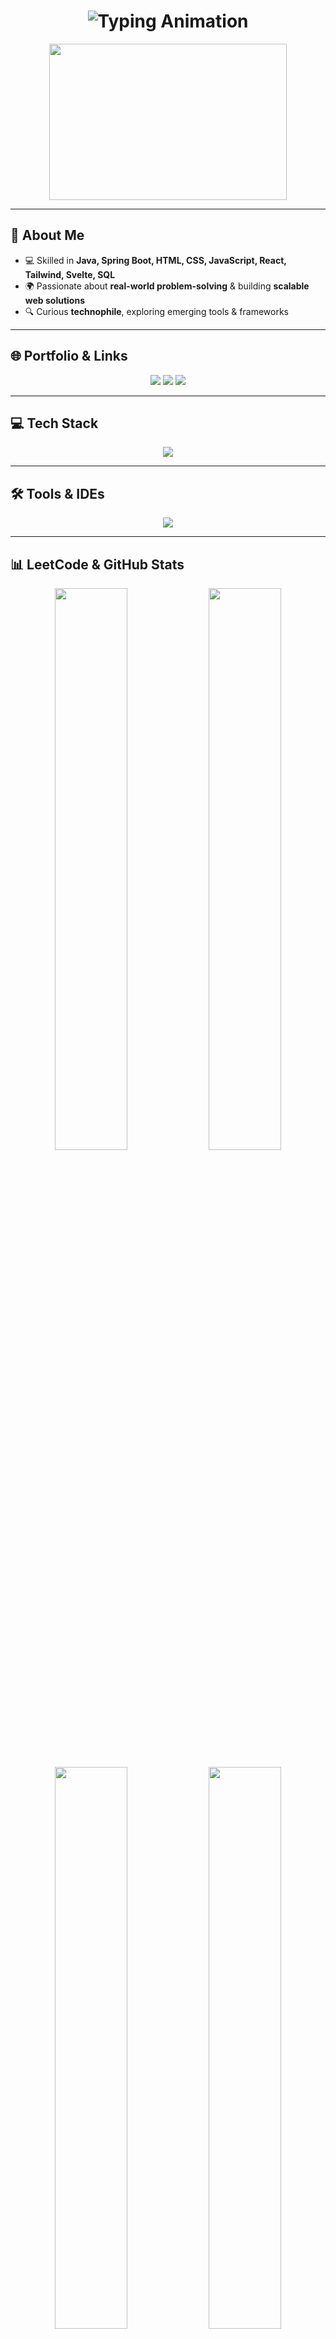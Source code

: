 <!-- Profile Header -->
<h1 align="center">
  <img src="https://readme-typing-svg.demolab.com?font=Marcellus&size=32&pause=1000&color=38B2AC&center=true&vCenter=true&width=600&lines=Hi%2C+I'm+Padma+Kumar;Crafting+Clean+%26+Scalable+Web+Solutions;Full+Stack+Developer+%7C+Problem+Solver" alt="Typing Animation" />
</h1>

<p align="center">
  <img src="https://media.giphy.com/media/qgQUggAC3Pfv687qPC/giphy.gif" width="380" height="250"/>
</p>

---

## 🚀 About Me
- 💻 Skilled in **Java, Spring Boot, HTML, CSS, JavaScript, React, Tailwind, Svelte, SQL**
- 🌍 Passionate about **real-world problem-solving** & building **scalable web solutions**
- 🔍 Curious **technophile**, exploring emerging tools & frameworks

---

## 🌐 Portfolio & Links
<p align="center">
  <a href="https://github.com/Padmakumar18"><img src="https://img.shields.io/badge/GitHub-171515?style=for-the-badge&logo=github&logoColor=white"/></a>
  <a href="https://who-is-pk.netlify.app/"><img src="https://img.shields.io/badge/Portfolio-38B2AC?style=for-the-badge&logo=vercel&logoColor=white"/></a>
  <a href="https://leetcode.com/u/Padma_kumar"><img src="https://img.shields.io/badge/LeetCode-FFA116?style=for-the-badge&logo=leetcode&logoColor=white"/></a>
</p>

---

## 💻 Tech Stack
<p align="center">
  <img src="https://skillicons.dev/icons?i=html,css,tailwind,java,python,js,react,svelte,mysql,django,spring" />
</p>

---

## 🛠 Tools & IDEs
<p align="center">
  <img src="https://skillicons.dev/icons?i=vscode,idea,eclipse,git,notion,photoshop,figma" />
</p>

---

## 📊 LeetCode & GitHub Stats
<p align="center">
  <img src="https://leetcard.jacoblin.cool/Padma_kumar?theme=dark&font=Marcellus&ext=heatmap" width="48%"/>
  <img src="https://github-readme-stats.vercel.app/api?username=Padmakumar18&show_icons=true&theme=react&hide_border=true" width="48%"/>
</p>

<p align="center">
  <img src="https://github-readme-streak-stats.herokuapp.com?user=Padmakumar18&theme=react&hide_border=true" width="48%" />
  <img src="https://github-profile-summary-cards.vercel.app/api/cards/profile-details?username=Padmakumar18&theme=vue" width="48%" />
</p>

---

<h3 align="center">⭐ "Crafting Clean & Scalable Web Solutions" ⭐</h3>
